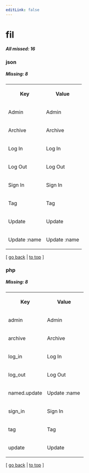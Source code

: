 ```yaml
---
editLink: false
---
```


# fil

##### All missed: 16


### json

##### Missing: 8

<table width="100%">
<tr><th width="50%">

Key

</th><th width="50%">

Value

</th></tr>
<tr><td width="50%">

Admin

</td><td width="50%">

Admin

</td></tr>
<tr><td width="50%">

Archive

</td><td width="50%">

Archive

</td></tr>
<tr><td width="50%">

Log In

</td><td width="50%">

Log In

</td></tr>
<tr><td width="50%">

Log Out

</td><td width="50%">

Log Out

</td></tr>
<tr><td width="50%">

Sign In

</td><td width="50%">

Sign In

</td></tr>
<tr><td width="50%">

Tag

</td><td width="50%">

Tag

</td></tr>
<tr><td width="50%">

Update

</td><td width="50%">

Update

</td></tr>
<tr><td width="50%">

Update :name

</td><td width="50%">

Update :name

</td></tr>
</table>

[ [go back](../status.md) | [to top](#) ]



### php

##### Missing: 8

<table width="100%">
<tr><th width="50%">

Key

</th><th width="50%">

Value

</th></tr>
<tr><td width="50%">

admin

</td><td width="50%">

Admin

</td></tr>
<tr><td width="50%">

archive

</td><td width="50%">

Archive

</td></tr>
<tr><td width="50%">

log_in

</td><td width="50%">

Log In

</td></tr>
<tr><td width="50%">

log_out

</td><td width="50%">

Log Out

</td></tr>
<tr><td width="50%">

named.update

</td><td width="50%">

Update :name

</td></tr>
<tr><td width="50%">

sign_in

</td><td width="50%">

Sign In

</td></tr>
<tr><td width="50%">

tag

</td><td width="50%">

Tag

</td></tr>
<tr><td width="50%">

update

</td><td width="50%">

Update

</td></tr>
</table>

[ [go back](../status.md) | [to top](#) ]

